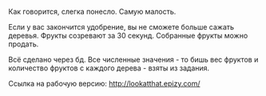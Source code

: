 Как говорится, слегка понесло. Самую малость.

Если у вас закончится удобрение, вы не сможете больше сажать деревья. Фрукты созревают за 30 секунд. Собранные фрукты можно продать.

Всё сделано через бд. Все численные значения - то бишь вес фруктов и количество фруктов с каждого дерева - взяты из задания.

Ссылка на рабочую версию: http://lookatthat.epizy.com/
